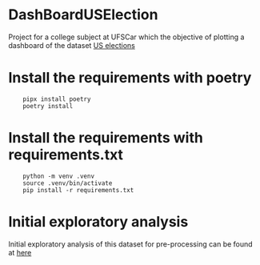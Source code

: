 # DashBoardUSElection
Project for a college subject at UFSCar which the objective of plotting a dashboard of the dataset [US elections](https://www.kaggle.com/datasets/essarabi/ultimate-us-election-dataset/discussion?sort=undefined)


# Install the requirements with poetry

```
    pipx install poetry
    poetry install
```


# Install the requirements with requirements.txt

```
    python -m venv .venv
    source .venv/bin/activate
    pip install -r requirements.txt
```

# Initial exploratory analysis

Initial exploratory analysis of this dataset for pre-processing can be found at [here](https://colab.research.google.com/drive/1t3aXp8CIESJKGAIBAsCVxGcHz1Xco0jI?usp=sharing)
